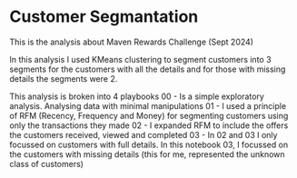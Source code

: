 # Customer Segmantation
This is the analysis about Maven Rewards Challenge (Sept 2024)

In this analysis I used KMeans clustering to segment customers into 3 segments for the customers with all the details and for those with missing details the segments were 2.

This analysis is broken into 4 playbooks
 00 - Is a simple exploratory analysis. Analysing data with minimal manipulations
 01 - I used a principle of RFM (Recency, Frequency and Money) for segmenting customers using only the transactions they made
 02 - I expanded RFM to include the offers the customers received, viewed and completed
 03 - In 02 and 03 I only focussed on customers with full details. In this notebook 03, I focussed on the customers with missing details (this for me, represented the unknown class of customers)

